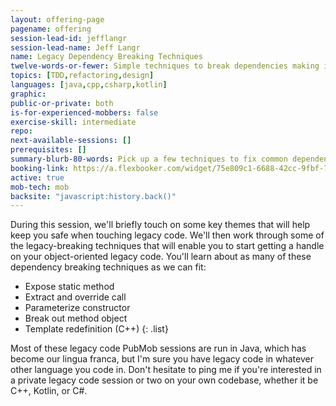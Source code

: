 ```yaml
---
layout: offering-page
pagename: offering
session-lead-id: jefflangr
session-lead-name: Jeff Langr
name: Legacy Dependency Breaking Techniques
twelve-words-or-fewer: Simple techniques to break dependencies making it hard to test
topics: [TDD,refactoring,design]
languages: [java,cpp,csharp,kotlin]
graphic:
public-or-private: both
is-for-experienced-mobbers: false
exercise-skill: intermediate
repo: 
next-available-sessions: []
prerequisites: []
summary-blurb-80-words: Pick up a few techniques to fix common dependency challenges in your code, things that make it seem impossible to write unit tests.
booking-link: https://a.flexbooker.com/widget/75e809c1-6688-42cc-9fbf-77b001c15991?serviceIds=39115
active: true
mob-tech: mob
backsite: "javascript:history.back()"
---
```

During this session, we'll briefly touch on some key themes that will help keep you safe when touching legacy code. We'll then work through some of the legacy-breaking techniques that will enable you to start getting a handle on your object-oriented legacy code. You'll learn about as many of these dependency breaking techniques as we can fit:

* Expose static method
* Extract and override call
* Parameterize constructor
* Break out method object
* Template redefinition (C++) 
{: .list}

Most of these legacy code PubMob sessions are run in Java, which has become our lingua franca, but I'm sure you have legacy code in whatever other language you code in. Don't hesitate to ping me if you're interested in a private legacy code session or two on your own codebase, whether it be C++, Kotlin, or C#.